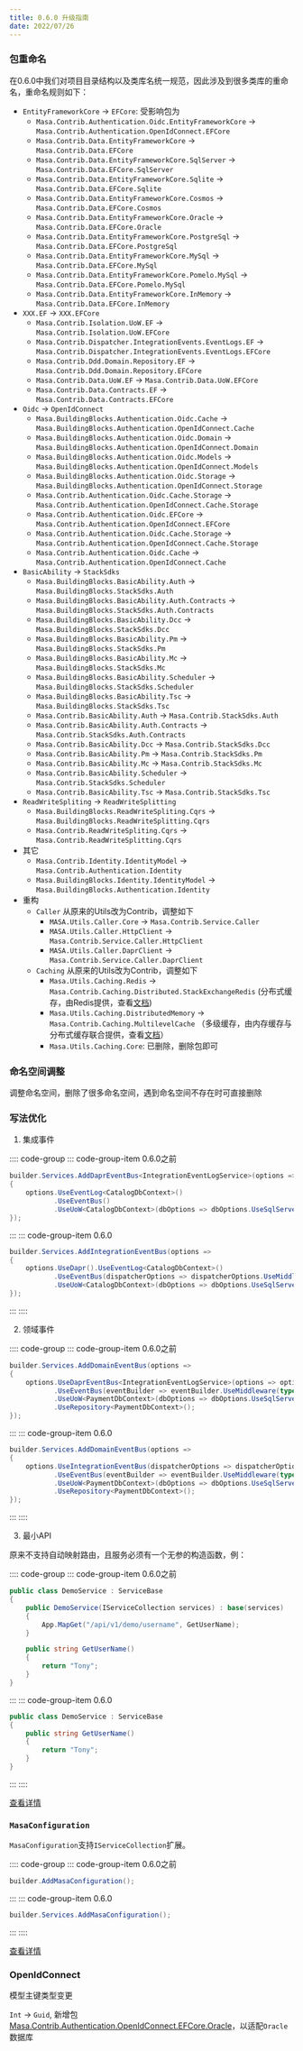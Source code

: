 ```yaml
---
title: 0.6.0 升级指南
date: 2022/07/26
---
```


### 包重命名

在0.6.0中我们对项目目录结构以及类库名统一规范，因此涉及到很多类库的重命名，重命名规则如下：

* `EntityFrameworkCore` -> `EFCore`: 受影响包为
  * `Masa.Contrib.Authentication.Oidc.EntityFrameworkCore` → `Masa.Contrib.Authentication.OpenIdConnect.EFCore`
  * `Masa.Contrib.Data.EntityFrameworkCore` → `Masa.Contrib.Data.EFCore`
  * `Masa.Contrib.Data.EntityFrameworkCore.SqlServer` → `Masa.Contrib.Data.EFCore.SqlServer`
  * `Masa.Contrib.Data.EntityFrameworkCore.Sqlite` → `Masa.Contrib.Data.EFCore.Sqlite`
  * `Masa.Contrib.Data.EntityFrameworkCore.Cosmos` → `Masa.Contrib.Data.EFCore.Cosmos`
  * `Masa.Contrib.Data.EntityFrameworkCore.Oracle` → `Masa.Contrib.Data.EFCore.Oracle`
  * `Masa.Contrib.Data.EntityFrameworkCore.PostgreSql` → `Masa.Contrib.Data.EFCore.PostgreSql`
  * `Masa.Contrib.Data.EntityFrameworkCore.MySql` → `Masa.Contrib.Data.EFCore.MySql`
  * `Masa.Contrib.Data.EntityFrameworkCore.Pomelo.MySql` → `Masa.Contrib.Data.EFCore.Pomelo.MySql`
  * `Masa.Contrib.Data.EntityFrameworkCore.InMemory` → `Masa.Contrib.Data.EFCore.InMemory`
* `XXX.EF` -> `XXX.EFCore`
  * `Masa.Contrib.Isolation.UoW.EF` → `Masa.Contrib.Isolation.UoW.EFCore`
  * `Masa.Contrib.Dispatcher.IntegrationEvents.EventLogs.EF` → `Masa.Contrib.Dispatcher.IntegrationEvents.EventLogs.EFCore`
  * `Masa.Contrib.Ddd.Domain.Repository.EF` → `Masa.Contrib.Ddd.Domain.Repository.EFCore`
  * `Masa.Contrib.Data.UoW.EF` → `Masa.Contrib.Data.UoW.EFCore`
  * `Masa.Contrib.Data.Contracts.EF` → `Masa.Contrib.Data.Contracts.EFCore`
* `Oidc` -> `OpenIdConnect`
  * `Masa.BuildingBlocks.Authentication.Oidc.Cache` → `Masa.BuildingBlocks.Authentication.OpenIdConnect.Cache`
  * `Masa.BuildingBlocks.Authentication.Oidc.Domain` → `Masa.BuildingBlocks.Authentication.OpenIdConnect.Domain`
  * `Masa.BuildingBlocks.Authentication.Oidc.Models` → `Masa.BuildingBlocks.Authentication.OpenIdConnect.Models`
  * `Masa.BuildingBlocks.Authentication.Oidc.Storage` → `Masa.BuildingBlocks.Authentication.OpenIdConnect.Storage`
  * `Masa.Contrib.Authentication.Oidc.Cache.Storage` → `Masa.Contrib.Authentication.OpenIdConnect.Cache.Storage`
  * `Masa.Contrib.Authentication.Oidc.EFCore` → `Masa.Contrib.Authentication.OpenIdConnect.EFCore`
  * `Masa.Contrib.Authentication.Oidc.Cache.Storage` → `Masa.Contrib.Authentication.OpenIdConnect.Cache.Storage`
  * `Masa.Contrib.Authentication.Oidc.Cache` → `Masa.Contrib.Authentication.OpenIdConnect.Cache`
* `BasicAbility` -> `StackSdks`
  * `Masa.BuildingBlocks.BasicAbility.Auth` → `Masa.BuildingBlocks.StackSdks.Auth`
  * `Masa.BuildingBlocks.BasicAbility.Auth.Contracts` → `Masa.BuildingBlocks.StackSdks.Auth.Contracts`
  * `Masa.BuildingBlocks.BasicAbility.Dcc` → `Masa.BuildingBlocks.StackSdks.Dcc`
  * `Masa.BuildingBlocks.BasicAbility.Pm` → `Masa.BuildingBlocks.StackSdks.Pm`
  * `Masa.BuildingBlocks.BasicAbility.Mc` → `Masa.BuildingBlocks.StackSdks.Mc`
  * `Masa.BuildingBlocks.BasicAbility.Scheduler` → `Masa.BuildingBlocks.StackSdks.Scheduler`
  * `Masa.BuildingBlocks.BasicAbility.Tsc` → `Masa.BuildingBlocks.StackSdks.Tsc`
  * `Masa.Contrib.BasicAbility.Auth` → `Masa.Contrib.StackSdks.Auth`
  * `Masa.Contrib.BasicAbility.Auth.Contracts` → `Masa.Contrib.StackSdks.Auth.Contracts`
  * `Masa.Contrib.BasicAbility.Dcc` → `Masa.Contrib.StackSdks.Dcc`
  * `Masa.Contrib.BasicAbility.Pm` → `Masa.Contrib.StackSdks.Pm`
  * `Masa.Contrib.BasicAbility.Mc` → `Masa.Contrib.StackSdks.Mc`
  * `Masa.Contrib.BasicAbility.Scheduler` → `Masa.Contrib.StackSdks.Scheduler`
  * `Masa.Contrib.BasicAbility.Tsc` → `Masa.Contrib.StackSdks.Tsc`
* `ReadWriteSpliting` -> `ReadWriteSplitting`
  * `Masa.BuildingBlocks.ReadWriteSpliting.Cqrs` -> `Masa.BuildingBlocks.ReadWriteSplitting.Cqrs`
  * `Masa.Contrib.ReadWriteSpliting.Cqrs` -> `Masa.Contrib.ReadWriteSplitting.Cqrs`
* 其它
  * `Masa.Contrib.Identity.IdentityModel` → `Masa.Contrib.Authentication.Identity`
  * `Masa.BuildingBlocks.Identity.IdentityModel` → `Masa.BuildingBlocks.Authentication.Identity`
* 重构
  * `Caller` 从原来的Utils改为Contrib，调整如下
    * `MASA.Utils.Caller.Core` -> `Masa.Contrib.Service.Caller`
    * `MASA.Utils.Caller.HttpClient` -> `Masa.Contrib.Service.Caller.HttpClient`
    * `MASA.Utils.Caller.DaprClient` -> `Masa.Contrib.Service.Caller.DaprClient`
  * `Caching` 从原来的Utils改为Contrib，调整如下
    * `Masa.Utils.Caching.Redis` -> `Masa.Contrib.Caching.Distributed.StackExchangeRedis` (分布式缓存，由Redis提供，查看[文档](https://github.com/masastack/MASA.Framework/blob/main/src/Contrib/Caching/Distributed/Masa.Contrib.Caching.Distributed.StackExchangeRedis/README.zh-CN.md))
    * `Masa.Utils.Caching.DistributedMemory` -> `Masa.Contrib.Caching.MultilevelCache` （多级缓存，由内存缓存与分布式缓存联合提供，查看[文档](https://github.com/masastack/MASA.Framework/blob/main/src/Contrib/Caching/Masa.Contrib.Caching.MultilevelCache/README.zh-CN.md)）
    * `Masa.Utils.Caching.Core`: 已删除，删除包即可

### 命名空间调整

调整命名空间，删除了很多命名空间，遇到命名空间不存在时可直接删除

### 写法优化

1. 集成事件

:::: code-group
::: code-group-item 0.6.0之前
``` C#
builder.Services.AddDaprEventBus<IntegrationEventLogService>(options =>
{
    options.UseEventLog<CatalogDbContext>()
           .UseEventBus()
           .UseUoW<CatalogDbContext>(dbOptions => dbOptions.UseSqlServer());
});
```
:::
::: code-group-item 0.6.0
``` C#
builder.Services.AddIntegrationEventBus(options =>
{
    options.UseDapr().UseEventLog<CatalogDbContext>()
           .UseEventBus(dispatcherOptions => dispatcherOptions.UseMiddleware(typeof(ValidatorMiddleware<>)))
           .UseUoW<CatalogDbContext>(dbOptions => dbOptions.UseSqlServer());
});
```
:::
::::

2. 领域事件

:::: code-group
::: code-group-item 0.6.0之前
``` C#
builder.Services.AddDomainEventBus(options =>
{
    options.UseDaprEventBus<IntegrationEventLogService>(options => options.UseEventLog<PaymentDbContext>())
           .UseEventBus(eventBuilder => eventBuilder.UseMiddleware(typeof(ValidatorMiddleware<>)))
           .UseUoW<PaymentDbContext>(dbOptions => dbOptions.UseSqlServer())
           .UseRepository<PaymentDbContext>();
});
```
:::
::: code-group-item 0.6.0
``` C#
builder.Services.AddDomainEventBus(options =>
{
    options.UseIntegrationEventBus(dispatcherOptions => dispatcherOptions.UseDapr().UseEventLog<PaymentDbContext>())
           .UseEventBus(eventBuilder => eventBuilder.UseMiddleware(typeof(ValidatorMiddleware<>)))
           .UseUoW<PaymentDbContext>(dbOptions => dbOptions.UseSqlServer())
           .UseRepository<PaymentDbContext>();
});
```
:::
::::

3. 最小API

原来不支持自动映射路由，且服务必须有一个无参的构造函数，例：

:::: code-group
::: code-group-item 0.6.0之前
``` C#
public class DemoService : ServiceBase
{
    public DemoService(IServiceCollection services) : base(services)
    {
        App.MapGet("/api/v1/demo/username", GetUserName);
    }

    public string GetUserName()
    {
        return "Tony";
    }
}
```
:::
::: code-group-item 0.6.0
``` C#
public class DemoService : ServiceBase
{
    public string GetUserName()
    {
        return "Tony";
    }
}
```
:::
::::



[查看详情](/framework/contribs/service/minimal-apis.html)

### `MasaConfiguration`

`MasaConfiguration`支持`IServiceCollection`扩展。

:::: code-group
::: code-group-item 0.6.0之前
``` C#
builder.AddMasaConfiguration();
```
:::
::: code-group-item 0.6.0
``` C#
builder.Services.AddMasaConfiguration();
```
:::
::::

[查看详情](https://github.com/masastack/MASA.Framework/blob/main/src/Contrib/Configuration/Masa.Contrib.Configuration/README.zh-CN.md)

### OpenIdConnect

模型主键类型变更

`Int` -> `Guid`, 新增包[Masa.Contrib.Authentication.OpenIdConnect.EFCore.Oracle](https://github.com/masastack/MASA.Framework/tree/0.6.0/src/Contrib/Authentication/OpenIdConnect/Masa.Contrib.Authentication.OpenIdConnect.EFCore.Oracle)，以适配`Oracle`数据库